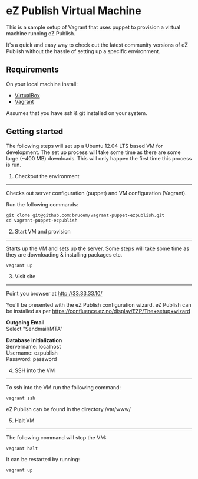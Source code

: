 eZ Publish Virtual Machine
==========================
This is a sample setup of Vagrant that uses puppet to provision a virtual
machine running eZ Publish.

It's a quick and easy way to check out the latest community versions of eZ
Publish without the hassle of setting up a specific environment.

Requirements
------------
On your local machine install:

- [VirtualBox](http://www.virtualbox.org/wiki/Downloads)
- [Vagrant](http://vagrantup.com/)

Assumes that you have ssh & git installed on your system.

Getting started
---------------
The following steps will set up a Ubuntu 12.04 LTS based VM for development.
The set up process will take some time as there are some large (~400 MB)
downloads. This will only happen the first time this process is run.

1. Checkout the environment
---------------------------
Checks out server configuration (puppet) and VM configuration (Vagrant).

Run the following commands:

    git clone git@github.com:brucem/vagrant-puppet-ezpublish.git
    cd vagrant-puppet-ezpublish

2. Start VM and provision
-------------------------
Starts up the VM and sets up the server. Some steps will take some time as
they are downloading & installing packages etc.

    vagrant up

3. Visit site
-------------
Point you browser at http://33.33.33.10/

You'll be presented with the eZ Publish configuration wizard. eZ Publish can be
installed as per https://confluence.ez.no/display/EZP/The+setup+wizard

**Outgoing Email**  
Select "Sendmail/MTA"  

**Database initialization**  
Servername: localhost  
Username: ezpublish  
Password: password  

4. SSH into the VM
-----------------
To ssh into the VM run the following command:

    vagrant ssh

eZ Publish can be found in the directory  /var/www/

5. Halt VM
----------
The following command will stop the VM:

    vagrant halt

It can be restarted by running:

    vagrant up

